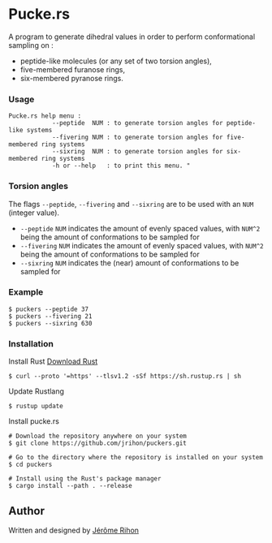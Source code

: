 # Pucke.rs

A program to generate dihedral values in order to perform conformational sampling on : 
 - peptide-like molecules (or any set of two torsion angles),
 - five-membered furanose rings,
 - six-membered pyranose rings.


### Usage

```
Pucke.rs help menu :
            --peptide  NUM : to generate torsion angles for peptide-like systems
            --fivering NUM : to generate torsion angles for five-membered ring systems
            --sixring  NUM : to generate torsion angles for six-membered ring systems
            -h or --help   : to print this menu. "
```

### Torsion angles
The flags `--peptide`, `--fivering` and `--sixring` are to be used with an `NUM` (integer value).</br>
 - `--peptide` `NUM` indicates the amount of evenly spaced values, with `NUM^2` being the amount of conformations to be sampled for
 - `--fivering` `NUM` indicates the amount of evenly spaced values, with `NUM^2` being the amount of conformations to be sampled for
 - `--sixring` `NUM` indicates the (near) amount of conformations to be sampled for


### Example
```shell 
$ puckers --peptide 37
$ puckers --fivering 21 
$ puckers --sixring 630
```



### Installation
Install Rust [Download Rust](https://www.rust-lang.org/tools/install)
```shell
$ curl --proto '=https' --tlsv1.2 -sSf https://sh.rustup.rs | sh
```

Update Rustlang
```shell
$ rustup update
```
Install pucke.rs
```shell
# Download the repository anywhere on your system
$ git clone https://github.com/jrihon/puckers.git

# Go to the directory where the repository is installed on your system
$ cd puckers

# Install using the Rust's package manager
$ cargo install --path . --release
```
## Author
Written and designed by [Jérôme Rihon](https://github.com/jrihon/jrihon)
